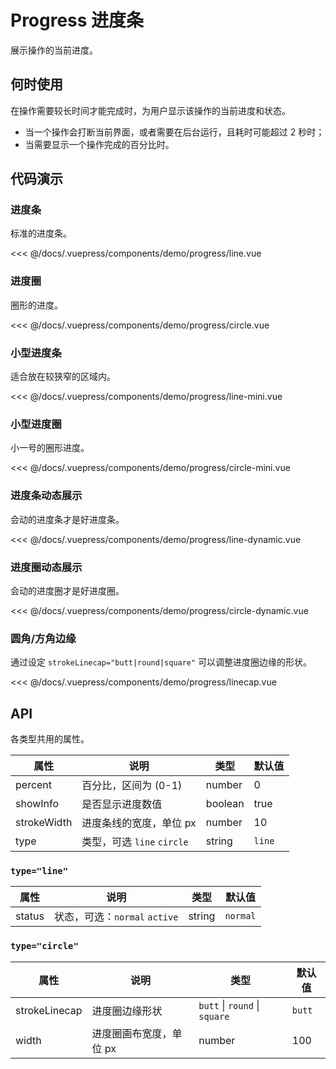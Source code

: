 # Progress 进度条

展示操作的当前进度。

## 何时使用

在操作需要较长时间才能完成时，为用户显示该操作的当前进度和状态。

- 当一个操作会打断当前界面，或者需要在后台运行，且耗时可能超过 2 秒时；
- 当需要显示一个操作完成的百分比时。

## 代码演示

### 进度条

标准的进度条。

<demo-progress-line/>

<<< @/docs/.vuepress/components/demo/progress/line.vue

### 进度圈

圈形的进度。

<demo-progress-circle/>

<<< @/docs/.vuepress/components/demo/progress/circle.vue

### 小型进度条

适合放在较狭窄的区域内。

<demo-progress-line-mini/>

<<< @/docs/.vuepress/components/demo/progress/line-mini.vue

### 小型进度圈

小一号的圈形进度。

<demo-progress-circle-mini/>

<<< @/docs/.vuepress/components/demo/progress/circle-mini.vue

### 进度条动态展示

会动的进度条才是好进度条。

<demo-progress-line-dynamic/>

<<< @/docs/.vuepress/components/demo/progress/line-dynamic.vue

### 进度圈动态展示

会动的进度圈才是好进度圈。

<demo-progress-circle-dynamic/>

<<< @/docs/.vuepress/components/demo/progress/circle-dynamic.vue

### 圆角/方角边缘

通过设定 `strokeLinecap="butt|round|square"` 可以调整进度圈边缘的形状。

<demo-progress-linecap/>

<<< @/docs/.vuepress/components/demo/progress/linecap.vue

## API

各类型共用的属性。

| 属性        | 说明                       | 类型    | 默认值 |
| ----------- | -------------------------- | ------- | ------ |
| percent     | 百分比，区间为 (0-1)       | number  | 0      |
| showInfo    | 是否显示进度数值           | boolean | true   |
| strokeWidth | 进度条线的宽度，单位 px    | number  | 10     |
| type        | 类型，可选 `line` `circle` | string  | `line` |

### `type="line"`

| 属性   | 说明                          | 类型   | 默认值   |
| ------ | ----------------------------- | ------ | -------- |
| status | 状态，可选：`normal` `active` | string | `normal` |

### `type="circle"`

| 属性          | 说明                    | 类型                          | 默认值 |
| ------------- | ----------------------- | ----------------------------- | ------ |
| strokeLinecap | 进度圈边缘形状          | `butt` \| `round` \| `square` | `butt` |
| width         | 进度圈画布宽度，单位 px | number                        | 100    |
